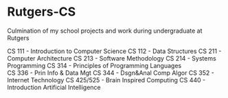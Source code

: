 # Rutgers-CS
Culmination of my school projects and work during undergraduate at Rutgers 

CS 111 - Introduction to Computer Science 
CS 112 - Data Structures
CS 211 - Computer Architecture 
CS 213 - Software Methodology
CS 214 - Systems Programming 
CS 314 - Principles of Programming Languages   
CS 336 - Prin Info & Data Mgt 
CS 344 - Dsgn&Anal Comp Algor
CS 352 - Internet Technology 
CS 425/525 - Brain Inspired Computing
CS 440 - Introduction Artificial Intelligence  
